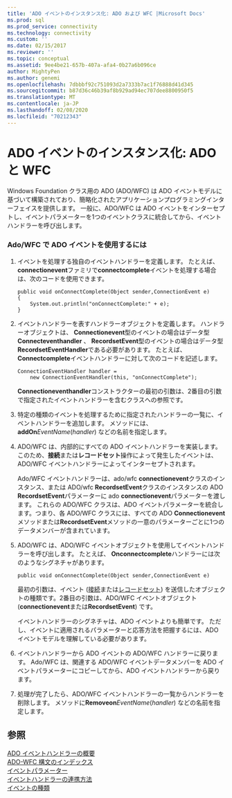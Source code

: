 ```yaml
---
title: 'ADO イベントのインスタンス化: ADO および WFC |Microsoft Docs'
ms.prod: sql
ms.prod_service: connectivity
ms.technology: connectivity
ms.custom: ''
ms.date: 02/15/2017
ms.reviewer: ''
ms.topic: conceptual
ms.assetid: 9ee4be21-657b-407a-afa4-0b27a6b096ce
author: MightyPen
ms.author: genemi
ms.openlocfilehash: 7dbbbf92c751093d2a7333b7ac1f76888d41d345
ms.sourcegitcommit: b87d36c46b39af8b929ad94ec707dee8800950f5
ms.translationtype: MT
ms.contentlocale: ja-JP
ms.lasthandoff: 02/08/2020
ms.locfileid: "70212343"
---
```

# <a name="ado-event-instantiation-ado-and-wfc"></a>ADO イベントのインスタンス化: ADO と WFC
Windows Foundation クラス用の ADO (ADO/WFC) は ADO イベントモデルに基づいて構築されており、簡略化されたアプリケーションプログラミングインターフェイスを提供します。 一般に、ADO/WFC は ADO イベントをインターセプトし、イベントパラメーターを1つのイベントクラスに統合してから、イベントハンドラーを呼び出します。  
  
### <a name="to-use-ado-events-in-adowfc"></a>Ado/WFC で ADO イベントを使用するには  
  
1.  イベントを処理する独自のイベントハンドラーを定義します。 たとえば、 **connectionevent**ファミリで**connectcomplete**イベントを処理する場合は、次のコードを使用できます。  
  
    ```  
    public void onConnectComplete(Object sender,ConnectionEvent e)  
    {  
        System.out.println("onConnectComplete:" + e);  
    }  
    ```  
  
2.  イベントハンドラーを表すハンドラーオブジェクトを定義します。 ハンドラーオブジェクトは、 **Connectionevent**型のイベントの場合はデータ型**Connecteventhandler** 、 **RecordsetEvent**型のイベントの場合はデータ型**RecordsetEventHandler**である必要があります。 たとえば、 **Connectcomplete**イベントハンドラーに対して次のコードを記述します。  
  
    ```  
    ConnectionEventHandler handler =   
        new ConnectionEventHandler(this, "onConnectComplete");  
    ```  
  
     **Connectioneventhandler**コンストラクターの最初の引数は、2番目の引数で指定されたイベントハンドラーを含むクラスへの参照です。  
  
3.  特定の種類のイベントを処理するために指定されたハンドラーの一覧に、イベントハンドラーを追加します。 メソッドには、 **addOn**_EventName_(*handler*) などの名前を指定します。  
  
4.  ADO/WFC は、内部的にすべての ADO イベントハンドラーを実装します。 このため、**接続**または**レコードセット**操作によって発生したイベントは、ADO/WFC イベントハンドラーによってインターセプトされます。  
  
     Ado/WFC イベントハンドラーは、ado/wfc **connectionevent**クラスのインスタンス、または ADO/wfc **RecordsetEvent**クラスのインスタンスの ADO **RecordsetEvent**パラメーターに ado **connectionevent**パラメーターを渡します。 これらの ADO/WFC クラスは、ADO イベントパラメーターを統合します。つまり、各 ADO/WFC クラスには、すべての ADO **Connectionevent**メソッドまたは**RecordsetEvent**メソッドの一意のパラメーターごとに1つのデータメンバーが含まれています。  
  
5.  ADO/WFC は、ADO/WFC イベントオブジェクトを使用してイベントハンドラーを呼び出します。 たとえば、 **Onconnectcomplete**ハンドラーには次のようなシグネチャがあります。  
  
    ```  
    public void onConnectComplete(Object sender,ConnectionEvent e)  
    ```  
  
     最初の引数は、イベント ([接続](../../../ado/reference/ado-api/connection-object-ado.md)または[レコードセット](../../../ado/reference/ado-api/recordset-object-ado.md)) を送信したオブジェクトの種類です。2番目の引数は、ADO/WFC イベントオブジェクト (**connectionevent**または**RecordsetEvent**) です。  
  
     イベントハンドラーのシグネチャは、ADO イベントよりも簡単です。 ただし、イベントに適用されるパラメーターと応答方法を把握するには、ADO イベントモデルを理解している必要があります。  
  
6.  イベントハンドラーから ADO イベントの ADO/WFC ハンドラーに戻ります。 Ado/WFC は、関連する ADO/WFC イベントデータメンバーを ADO イベントパラメーターにコピーしてから、ADO イベントハンドラーから戻ります。  
  
7.  処理が完了したら、ADO/WFC イベントハンドラーの一覧からハンドラーを削除します。 メソッドに**Removeon**_EventName_(*handler*) などの名前を指定します。  
  
## <a name="see-also"></a>参照  
 [ADO イベントハンドラーの概要](../../../ado/guide/data/ado-event-handler-summary.md)   
 [ADO-WFC 構文のインデックス](../../../ado/reference/ado-api/ado-wfc-syntax-index.md)   
 [イベントパラメーター](../../../ado/guide/data/event-parameters.md)   
 [イベントハンドラーの連携方法](../../../ado/guide/data/how-event-handlers-work-together.md)   
 [イベントの種類](../../../ado/guide/data/types-of-events.md)
